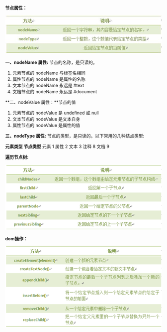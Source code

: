 **节点属性：**

<img src="../../assets/JavaScript/节点属性.jpeg"  />

**一、nodeName 属性:** 节点的名称，是只读的。

1. 元素节点的 nodeName 与标签名相同
2. 属性节点的 nodeName 是属性的名称
3. 文本节点的 nodeName 永远是 #text
4. 文档节点的 nodeName 永远是 #document

**二、nodeValue 属性：**节点的值

1. 元素节点的 nodeValue 是 undefined 或 null
2. 文本节点的 nodeValue 是文本自身
3. 属性节点的 nodeValue 是属性的值

**三、nodeType 属性:** 节点的类型，是只读的。以下常用的几种结点类型:

**元素类型   节点类型**
 元素      1
 属性      2
 文本      3
 注释      8
 文档      9

**遍历节点树:**

<img src="../../assets/JavaScript/遍历节点树.jpeg"  />

**dom操作：**

<img src="../../assets/JavaScript/dom操作.jpeg"  />